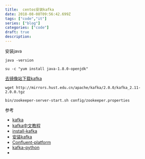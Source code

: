 ```yaml
---
title:  centos安装kafka
date: 2018-08-08T09:56:42.699Z
tags: ["code","it"]
series: ["blog"]
categories: ["code"]
draft: true
description:
---
```


安装java
```shell
java -version

su -c "yum install java-1.8.0-openjdk"
```

[去镜像站下载kafka](https://www.apache.org/dyn/closer.cgi?path=/kafka/2.0.0/kafka_2.11-2.0.0.tgz)

```shell
wget http://mirrors.hust.edu.cn/apache/kafka/2.0.0/kafka_2.11-2.0.0.tgz

bin/zookeeper-server-start.sh config/zookeeper.properties
```



参考
- [kafka](https://kafka.apache.org/quickstart)
- [kafka中文教程](http://orchome.com/kafka/index)
- [install-kafka](https://www.mtyun.com/library/how-to-install-kafka-on-centos7)
- [安装kafka](https://segmentfault.com/a/1190000012730949)
- [Confluent-platform](https://my.oschina.net/guol/blog/822980)
- [kafka-python](https://github.com/confluentinc/confluent-kafka-python)
- 